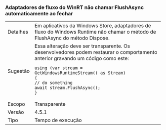 ### <a name="winrt-stream-adapters-no-long-call-flushasync-automatically-on-close"></a>Adaptadores de fluxo do WinRT não chamar FlushAsync automaticamente ao fechar

|   |   |
|---|---|
|Detalhes|Em aplicativos da Windows Store, adaptadores de fluxo do Windows Runtime não chamar o método de FlushAsync do método Dispose.|
|Sugestão|Essa alteração deve ser transparente. Os desenvolvedores podem restaurar o comportamento anterior gravando um código como este:<pre><code class="language-csharp">using (var stream = GetWindowsRuntimeStream() as Stream)&#13;&#10;{&#13;&#10;// do something&#13;&#10;await stream.FlushAsync();&#13;&#10;}&#13;&#10;</code></pre>|
|Escopo|Transparente|
|Versão|4.5.1|
|Tipo|Tempo de execução|

